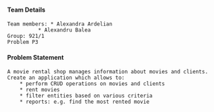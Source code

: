 #### Team Details

	Team members: * Alexandra Ardelian
		      * Alexandru Balea
	Group: 921/1
	Problem P3


#### Problem Statement

	A movie rental shop manages information about movies and clients. Create an application which allows to:
    	* perform CRUD operations on movies and clients
    	* rent movies
    	* filter entities based on various criteria
    	* reports: e.g. find the most rented movie
